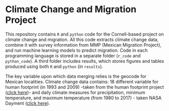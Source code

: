 # Climate Change and Migration Project

This repository contains `R` and `python` code for the Cornell-based project on climate change and migration. All this code extracts climate change data, combine it with survey information from MMP (Mexican Migration Project), and run machine learning models to predict migration. Code in each programming language is stored in a separate folder (`r_code` and `python_code`). A third folder includes results, which stores figures and tables produced using both `R` and `python` (in `results`).

The key variable upon which data merging relies is the geocode for Mexican localities. Climate change data contains: 18 different variable for human footprint (in 1993 and 2009) -taken from the human footprint project ([click here](https://wcshumanfootprint.org/))- and daily climate measures for precipitation, minimum temperature, and maximum temperature (from 1980 to 2017) - taken NASA Dayment ([click here](https://daymet.ornl.gov/)).
